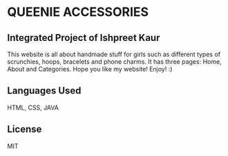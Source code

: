 # QUEENIE ACCESSORIES
## Integrated Project of Ishpreet Kaur

This website is all about handmade stuff for girls such as different types of scrunchies, hoops, bracelets and phone charms. It has three pages: Home, About and Categories.
Hope you like my website! Enjoy! :)

## Languages Used
HTML, CSS, JAVA

## License
MIT
